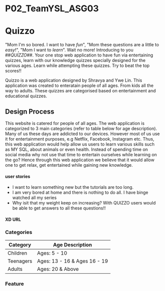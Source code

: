 # P02_TeamYSL_ASG03

# Quizzo #
"Mom I'm so bored. I want to have *fun*", "Mom these questions are a little to *easy*!", "Mom I want to *learn*". Wait no more! Introducing to you ##*QUIZZO*##. Your one stop web application to have fun via entertaining quizzes, learn with our knowledge quizzes specially designed for the various ages. Learn while attempting these quizzes. Try to beat the top scores!!

Quizzo is a web application designed by Shravya and Ywe Lin. This application was created to enteratain people of all ages. From kids all the way to adults. These quizzes are categorised based on entertainment and educational quizzes.

## Design Process ##
This website is catered for people of all ages. The web application is categorized to 3 main categories (refer to table below for age description). Many of us these days are addicted to our devices. However most of us use it for entertainment purposes, e.g Netflix, Facebook, Instagram etc. Thus, this web application would help allow us users to learn various skills such as MY SQL, about animals or even health. Instead of spending time on social media why not use that time to entertain ourselves while learning on the go? Hence through this web application we believe that it would allow one to get relax, get entertained while gaining new knowledge.

#### user stories ####
- I want to learn something new but the tutorials are too long.
- I am very bored at home and there is nothing to do all. I have binge watched all my series
- Why isit that my weight keep on increasing?
 With QUIZZO users would be able to get answers to all these questions!!

 #### XD URL ####


### Categories ###

Category      | Age Description
------------- | -------------
Children      | Ages: 5 - 10
Teenagers     | Ages: 13 - 16 & Ages 16 - 19
Adults        | Ages: 20 & Above


### Feature ###

